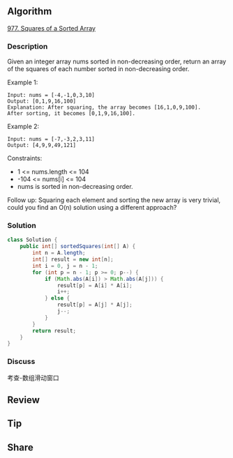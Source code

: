 ## Algorithm

[977. Squares of a Sorted Array](https://leetcode.com/problems/squares-of-a-sorted-array/)

### Description

Given an integer array nums sorted in non-decreasing order, return an array of the squares of each number sorted in non-decreasing order.

Example 1:

```
Input: nums = [-4,-1,0,3,10]
Output: [0,1,9,16,100]
Explanation: After squaring, the array becomes [16,1,0,9,100].
After sorting, it becomes [0,1,9,16,100].
```

Example 2:

```
Input: nums = [-7,-3,2,3,11]
Output: [4,9,9,49,121]
```

Constraints:

- 1 <= nums.length <= 104
- -104 <= nums[i] <= 104
- nums is sorted in non-decreasing order.

Follow up: Squaring each element and sorting the new array is very trivial, could you find an O(n) solution using a different approach?

### Solution

```java
class Solution {
    public int[] sortedSquares(int[] A) {
        int n = A.length;
        int[] result = new int[n];
        int i = 0, j = n - 1;
        for (int p = n - 1; p >= 0; p--) {
            if (Math.abs(A[i]) > Math.abs(A[j])) {
                result[p] = A[i] * A[i];
                i++;
            } else {
                result[p] = A[j] * A[j];
                j--;
            }
        }
        return result;
    }
}
```

### Discuss

考查-数组滑动窗口

## Review


## Tip


## Share
